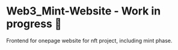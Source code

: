 # Web3_Mint-Website  -  Work in progress 🚧

Frontend for onepage website for nft project, including mint phase.
